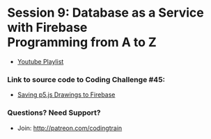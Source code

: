 # Session 9: Database as a Service with Firebase<br />Programming from A to Z
* [Youtube Playlist](https://www.youtube.com/watch?v=JrHT1iqSrAQ&index=1&list=PLRqwX-V7Uu6agS82Le9lLCBbeaW8inATT&t=2s)


### Link to source code to Coding Challenge #45: 
* [Saving p5.js Drawings to Firebase](https://github.com/CodingTrain/website/tree/main/CodingChallenges/CC_045_FirebaseSavingDrawing/P5)

### Questions? Need Support?
* Join: http://patreon.com/codingtrain
